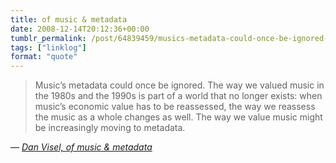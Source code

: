 ```yaml
---
title: of music & metadata
date: 2008-12-14T20:12:36+00:00
tumblr_permalink: /post/64839459/musics-metadata-could-once-be-ignored-the-way-we
tags: ["linklog"]
format: "quote"
---
```


> Music&rsquo;s metadata could once be ignored. The way we valued music in the 1980s and the 1990s is part of a world that no longer exists: when music&rsquo;s economic value has to be reassessed, the way we reassess the music as a whole changes as well. The way we value music might be increasingly moving to metadata.

— <cite>[Dan Visel, _of music & metadata_](http://futureofthebook.org/blog/2008/12/04/music_is_metadata/)</cite>
